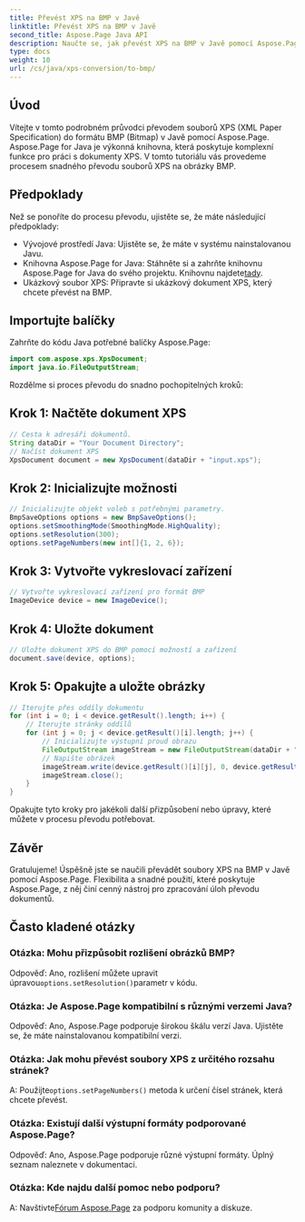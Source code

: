 ```yaml
---
title: Převést XPS na BMP v Javě
linktitle: Převést XPS na BMP v Javě
second_title: Aspose.Page Java API
description: Naučte se, jak převést XPS na BMP v Javě pomocí Aspose.Page. Postupujte podle našeho snadného průvodce pro efektivní a vysoce kvalitní převod dokumentů.
type: docs
weight: 10
url: /cs/java/xps-conversion/to-bmp/
---
```

## Úvod
Vítejte v tomto podrobném průvodci převodem souborů XPS (XML Paper Specification) do formátu BMP (Bitmap) v Javě pomocí Aspose.Page. Aspose.Page for Java je výkonná knihovna, která poskytuje komplexní funkce pro práci s dokumenty XPS. V tomto tutoriálu vás provedeme procesem snadného převodu souborů XPS na obrázky BMP.
## Předpoklady
Než se ponoříte do procesu převodu, ujistěte se, že máte následující předpoklady:
- Vývojové prostředí Java: Ujistěte se, že máte v systému nainstalovanou Javu.
-  Knihovna Aspose.Page for Java: Stáhněte si a zahrňte knihovnu Aspose.Page for Java do svého projektu. Knihovnu najdete[tady](https://releases.aspose.com/page/java/).
- Ukázkový soubor XPS: Připravte si ukázkový dokument XPS, který chcete převést na BMP.
## Importujte balíčky
Zahrňte do kódu Java potřebné balíčky Aspose.Page:
```java
import com.aspose.xps.XpsDocument;
import java.io.FileOutputStream;
```
Rozdělme si proces převodu do snadno pochopitelných kroků:
## Krok 1: Načtěte dokument XPS
```java
// Cesta k adresáři dokumentů.
String dataDir = "Your Document Directory";
// Načíst dokument XPS
XpsDocument document = new XpsDocument(dataDir + "input.xps");
```
## Krok 2: Inicializujte možnosti
```java
// Inicializujte objekt voleb s potřebnými parametry.
BmpSaveOptions options = new BmpSaveOptions();
options.setSmoothingMode(SmoothingMode.HighQuality);
options.setResolution(300);
options.setPageNumbers(new int[]{1, 2, 6});
```
## Krok 3: Vytvořte vykreslovací zařízení
```java
// Vytvořte vykreslovací zařízení pro formát BMP
ImageDevice device = new ImageDevice();
```
## Krok 4: Uložte dokument
```java
// Uložte dokument XPS do BMP pomocí možností a zařízení
document.save(device, options);
```
## Krok 5: Opakujte a uložte obrázky
```java
// Iterujte přes oddíly dokumentu
for (int i = 0; i < device.getResult().length; i++) {
    // Iterujte stránky oddílů
    for (int j = 0; j < device.getResult()[i].length; j++) {
        // Inicializujte výstupní proud obrazu
        FileOutputStream imageStream = new FileOutputStream(dataDir + "XPStoBMP" + "_" + (i + 1) + "_" + (j + 1) + ".bmp");
        // Napište obrázek
        imageStream.write(device.getResult()[i][j], 0, device.getResult()[i][j].length);
        imageStream.close();
    }
}
```
Opakujte tyto kroky pro jakékoli další přizpůsobení nebo úpravy, které můžete v procesu převodu potřebovat.
## Závěr
Gratulujeme! Úspěšně jste se naučili převádět soubory XPS na BMP v Javě pomocí Aspose.Page. Flexibilita a snadné použití, které poskytuje Aspose.Page, z něj činí cenný nástroj pro zpracování úloh převodu dokumentů.
## Často kladené otázky
### Otázka: Mohu přizpůsobit rozlišení obrázků BMP?
 Odpověď: Ano, rozlišení můžete upravit úpravou`options.setResolution()`parametr v kódu.
### Otázka: Je Aspose.Page kompatibilní s různými verzemi Java?
Odpověď: Ano, Aspose.Page podporuje širokou škálu verzí Java. Ujistěte se, že máte nainstalovanou kompatibilní verzi.
### Otázka: Jak mohu převést soubory XPS z určitého rozsahu stránek?
 A: Použijte`options.setPageNumbers()` metoda k určení čísel stránek, která chcete převést.
### Otázka: Existují další výstupní formáty podporované Aspose.Page?
Odpověď: Ano, Aspose.Page podporuje různé výstupní formáty. Úplný seznam naleznete v dokumentaci.
### Otázka: Kde najdu další pomoc nebo podporu?
 A: Navštivte[Fórum Aspose.Page](https://forum.aspose.com/c/page/39) za podporu komunity a diskuze.